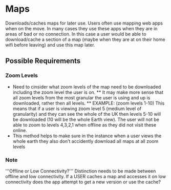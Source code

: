 # Maps

Downloads/caches maps for later use. Users often use mapping web apps when on the move. In many cases they use these apps when they are in areas of bad or no connection. In this case a user would be able to download/cache a section of a map (maybe when they are at on their home wifi before leaving) and use this map later.

## Possible Requirements
### Zoom Levels
* Need to cinsider what zoom levels of the map need to be downloaded including the zoom level the user is on.
** It may make more sense that all zoom levels from the most granular the user is using and up is downloaded, rather then all levels.
** EXAMPLE: (zoom levels 1-10) This means that if a user is viewing zoom level 5 (medium level of granularity) and they can see the whole of the UK then levels 5-10 will be downloaded (10 will be the whole Earth view). The user will not be able to zoom to levels 4,3,2,1 when offline as they did not visit these online.
* This method helps to make sure in the instance when a user views the whole earth they also don’t accidently download all maps at all zoom levels

### Note
'''Offline or Low Connectivity?'''
Distinction needs to be made between offline and low connectivity. If a USER caches a map and accesses it on low connectivity does the app attempt to get a new version or use the cache? 
